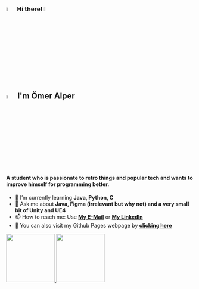 ### <img src="https://cdn.discordapp.com/emojis/803187071941869608.webp?size=96&quality=lossless" width="5%"> Hi there! <a href="https://linkedin.com/in/omeralperguzel"><img src="https://cdn.discordapp.com/emojis/864571012757716992.gif?size=96&quality=lossless" width="5%"></a>

<h2 align="left"><img src="https://cdn.discordapp.com/emojis/979787877623943238.gif?size=96&quality=lossless" width="5%"> I'm Ömer Alper</h1>
<h4 align="left">A student who is passionate to retro things and popular tech and wants to improve himself for programming better.</h3>

<!--**omeralperguzel/omeralperguzel** is a ✨ _special_ ✨ repository because its `README.md` (this file) appears on your GitHub profile.

Here are some ideas to get you started:

- 🔭 I’m currently working on ...
- 👯 I’m looking to collaborate on ...
- 🤔 I’m looking for help with ...
- ⚡ Fun fact: ...
-->

- 🌱 I’m currently learning **Java, Python, C**
- 💬 Ask me about **Java, Figma (irrelevant but why not) and a very small bit of Unity and UE4**
- 📫 How to reach me: Use **[My E-Mail](alpherustr07@hotmail.com)** or **[My LinkedIn](https://linkedin.com/in/omeralperguzel)**
- 🔭 You can also visit my Github Pages webpage by  **[clicking here](https://omeralperguzel.github.io/#home)**




<div align="left">
  <a href="https://github.com/omeralperguzel">
  <img height="130em" src="https://github-readme-stats.vercel.app/api?username=omeralperguzel&langs_count=6&layout=compact&show_icons=true&theme=radical"/>
  <img height="130em" src="https://github-readme-stats.vercel.app/api/top-langs/?username=omeralperguzel&langs_count=6&layout=compact&show_icons=true&theme=radical"/>
</div>


